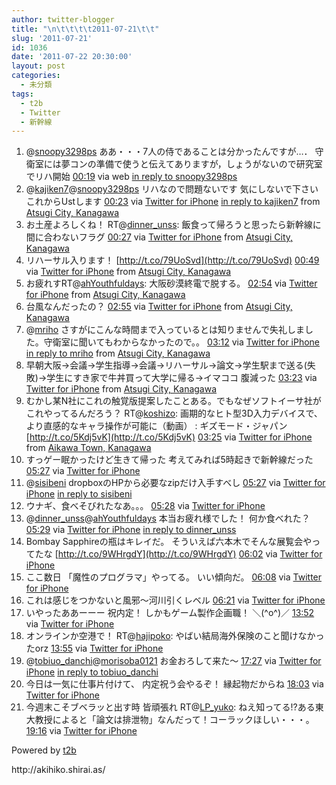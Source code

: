 ```yaml
---
author: twitter-blogger
title: "\n\t\t\t\t2011-07-21\t\t"
slug: '2011-07-21'
id: 1036
date: '2011-07-22 20:30:00'
layout: post
categories:
  - 未分類
tags:
  - t2b
  - Twitter
  - 新幹線
---
```


<div xmlns:georss="http://www.georss.org/georss">

1.  <span><span>@[snoopy3298ps](http://twitter.com/snoopy3298ps "snoopy3298ps") ああ・・・7人の侍であることは分かったんですが…． 守衛室には夢コンの準備で使うと伝えてありますが，しょうがないので研究室でリハ開始</span> <span>[<span>00:19</span>](http://twitter.com/o_ob/status/94003621141823488) <span>via web</span> [in reply to snoopy3298ps](http://twitter.com/snoopy3298ps/status/94003163811688448)</span></span>
2.  <span><span>@[kajiken7](http://twitter.com/kajiken7 "kajiken7")@[snoopy3298ps](http://twitter.com/snoopy3298ps "snoopy3298ps") リハなので問題ないです 気にしないで下さい これからUstします</span> <span>[<span>00:23</span>](http://twitter.com/o_ob/status/94004634494046208) <span>via [Twitter for iPhone](http://twitter.com/#!/download/iphone)</span> [in reply to kajiken7](http://twitter.com/kajiken7/status/94003987136778240) from [Atsugi City, Kanagawa<span></span>](http://maps.google.com/maps?q=35.48391288,139.34097695)</span></span>
3.  <span><span>お土産よろしくね！ RT@[dinner_unss](http://twitter.com/dinner_unss "dinner_unss"): 飯食って帰ろうと思ったら新幹線に間に合わないフラグ</span> <span>[<span>00:27</span>](http://twitter.com/o_ob/status/94005645749125120) <span>via [Twitter for iPhone](http://twitter.com/#!/download/iphone)</span> from [Atsugi City, Kanagawa<span></span>](http://maps.google.com/maps?q=35.48391288,139.34097695)</span></span>
4.  <span><span>リハーサル入ります！ [http://t.co/79UoSvd](http://t.co/79UoSvd)</span> <span>[<span>00:49</span>](http://twitter.com/o_ob/status/94011179076296705) <span>via [Twitter for iPhone](http://twitter.com/#!/download/iphone)</span> from [Atsugi City, Kanagawa<span></span>](http://maps.google.com/maps?q=35.48391288,139.34097695)</span></span>
5.  <span><span>お疲れすRT@[ahYouthfuldays](http://twitter.com/ahYouthfuldays "ahYouthfuldays"): 大阪砂漠終電で脱する。</span> <span>[<span>02:54</span>](http://twitter.com/o_ob/status/94042640638681088) <span>via [Twitter for iPhone](http://twitter.com/#!/download/iphone)</span> from [Atsugi City, Kanagawa<span></span>](http://maps.google.com/maps?q=35.4873991,139.34679353)</span></span>
6.  <span><span>台風なんだったの？</span> <span>[<span>02:55</span>](http://twitter.com/o_ob/status/94042842581835776) <span>via [Twitter for iPhone](http://twitter.com/#!/download/iphone)</span> from [Atsugi City, Kanagawa<span></span>](http://maps.google.com/maps?q=35.48770897,139.344303)</span></span>
7.  <span><span>@[mriho](http://twitter.com/mriho "mriho") さすがにこんな時間まで入っているとは知りませんで失礼しました。守衛室に聞いてもわからなかったので。。</span> <span>[<span>03:12</span>](http://twitter.com/o_ob/status/94047120344100864) <span>via [Twitter for iPhone](http://twitter.com/#!/download/iphone)</span> [in reply to mriho](http://twitter.com/mriho/status/94043954613465089) from [Atsugi City, Kanagawa<span></span>](http://maps.google.com/maps?q=35.44596087,139.35878765)</span></span>
8.  <span><span>早朝大阪→会議→学生指導→会議→リハーサル→論文→学生駅まで送る(失敗)→学生にすき家で牛丼買って大学に帰る→イマココ 腹減った</span> <span>[<span>03:23</span>](http://twitter.com/o_ob/status/94049806003089409) <span>via [Twitter for iPhone](http://twitter.com/#!/download/iphone)</span> from [Atsugi City, Kanagawa<span></span>](http://maps.google.com/maps?q=35.44596087,139.35878765)</span></span>
9.  <span><span>むかし某N社にこれの触覚版提案したことある。でもなぜソフトイーサ社がこれやってるんだろう？ RT@[koshizo](http://twitter.com/koshizo "koshizo"): 画期的なヒト型3D入力デバイスで、より直感的なキャラ操作が可能に（動画） : ギズモード・ジャパン [http://t.co/5Kdj5vK](http://t.co/5Kdj5vK)</span> <span>[<span>03:25</span>](http://twitter.com/o_ob/status/94050281683300352) <span>via [Twitter for iPhone](http://twitter.com/#!/download/iphone)</span> from [Aikawa Town, Kanagawa<span></span>](http://maps.google.com/maps?q=35.53350168,139.33788305)</span></span>
10.  <span><span>すっゲー眠かったけど生きて帰った 考えてみれば5時起きで新幹線だった</span> <span>[<span>05:27</span>](http://twitter.com/o_ob/status/94080985901170688) <span>via [Twitter for iPhone](http://twitter.com/#!/download/iphone)</span></span></span>
11.  <span><span>@[sisibeni](http://twitter.com/sisibeni "sisibeni") dropboxのHPから必要なzipだけ入手すべし</span> <span>[<span>05:27</span>](http://twitter.com/o_ob/status/94081111818371072) <span>via [Twitter for iPhone](http://twitter.com/#!/download/iphone)</span> [in reply to sisibeni](http://twitter.com/sisibeni/status/94076619102236673)</span></span>
12.  <span><span>ウナギ、食べそびれたなあ。。。</span> <span>[<span>05:28</span>](http://twitter.com/o_ob/status/94081398792667137) <span>via [Twitter for iPhone](http://twitter.com/#!/download/iphone)</span></span></span>
13.  <span><span>@[dinner_unss](http://twitter.com/dinner_unss "dinner_unss")@[ahYouthfuldays](http://twitter.com/ahYouthfuldays "ahYouthfuldays") 本当お疲れ様でした！ 何か食べれた？</span> <span>[<span>05:29</span>](http://twitter.com/o_ob/status/94081586588426240) <span>via [Twitter for iPhone](http://twitter.com/#!/download/iphone)</span> [in reply to dinner_unss](http://twitter.com/dinner_unss/status/94060429785042945)</span></span>
14.  <span><span>Bombay Sapphireの瓶はキレイだ。 そういえば六本木でそんな展覧会やってたな [http://t.co/9WHrgdY](http://t.co/9WHrgdY)</span> <span>[<span>06:02</span>](http://twitter.com/o_ob/status/94089945244893184) <span>via [Twitter for iPhone](http://twitter.com/#!/download/iphone)</span></span></span>
15.  <span><span>ここ数日 「魔性のプログラマ」やってる。 いい傾向だ。</span> <span>[<span>06:08</span>](http://twitter.com/o_ob/status/94091295584301056) <span>via [Twitter for iPhone](http://twitter.com/#!/download/iphone)</span></span></span>
16.  <span><span>これは感じをつかないと風邪～河川引くレベル</span> <span>[<span>06:21</span>](http://twitter.com/o_ob/status/94094609315135490) <span>via [Twitter for iPhone](http://twitter.com/#!/download/iphone)</span></span></span>
17.  <span><span>いやったああーーー 祝内定！ しかもゲーム製作企画職！ ＼(^o^)／</span> <span>[<span>13:52</span>](http://twitter.com/o_ob/status/94208223543951360) <span>via [Twitter for iPhone](http://twitter.com/#!/download/iphone)</span></span></span>
18.  <span><span>オンラインか空港で！ RT@[hajipoko](http://twitter.com/hajipoko "hajipoko"): やばい結局海外保険のこと聞けなかったorz</span> <span>[<span>13:55</span>](http://twitter.com/o_ob/status/94208847685754881) <span>via [Twitter for iPhone](http://twitter.com/#!/download/iphone)</span></span></span>
19.  <span><span>@[tobiuo_danchi](http://twitter.com/tobiuo_danchi "tobiuo_danchi")@[morisoba0121](http://twitter.com/morisoba0121 "morisoba0121") お金おろして来た～</span> <span>[<span>17:27</span>](http://twitter.com/o_ob/status/94262372579033088) <span>via [Twitter for iPhone](http://twitter.com/#!/download/iphone)</span> [in reply to tobiuo_danchi](http://twitter.com/tobiuo_danchi/status/94256823124770816)</span></span>
20.  <span><span>今日は一気に仕事片付けて、 内定祝う会やるぞ！ 縁起物だからね</span> <span>[<span>18:03</span>](http://twitter.com/o_ob/status/94271343339642880) <span>via [Twitter for iPhone](http://twitter.com/#!/download/iphone)</span></span></span>
21.  <span><span>今週末こそブベラッと出す時 皆頑張れ RT@[LP_yuko](http://twitter.com/LP_yuko "LP_yuko"): ねえ知ってる!?ある東大教授によると「論文は排泄物」なんだって！コーラックほしい・・・。</span> <span>[<span>19:16</span>](http://twitter.com/o_ob/status/94289761962967040) <span>via [Twitter for iPhone](http://twitter.com/#!/download/iphone)</span></span></span>

</div>

Powered by [t2b](http://t2b.utilz.jp/)

<div>http://akihiko.shirai.as/</div>